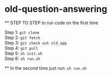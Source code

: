 # old-question-answering

** STEP TO STEP to run code on the first time

Step 1: `git clone` <br/>
Step 2: `git fetch` <br/>
Step 3: `git check out old_app` <br/>
Step 4: `git pull` <br/>
Step 5: `sh init.sh` <br/>
Step 6: `sh run.sh` <br/>

** In the second time just run: `sh run.sh`
